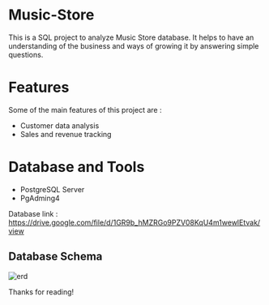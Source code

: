 # Music-Store
This is a SQL project to analyze Music Store database. It helps to have an understanding of the business and ways of growing it by answering simple questions.

# Features
Some of the main features of this project are :

- Customer data analysis
- Sales and revenue tracking

# Database and Tools
- PostgreSQL Server
- PgAdming4

Database link : https://drive.google.com/file/d/1GR9b_hMZRGo9PZV08KqU4m1wewlEtvak/view

## Database Schema
![erd](https://github.com/tanayakundu28/Music-Store/assets/99383059/461796bd-d695-41f7-9c5d-82190e2d2fde)

Thanks for reading!

